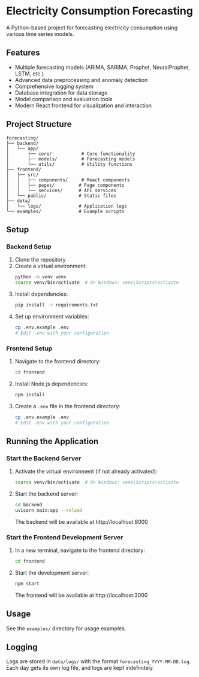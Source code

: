 # Electricity Consumption Forecasting

A Python-based project for forecasting electricity consumption using various time series models.

## Features

- Multiple forecasting models (ARIMA, SARIMA, Prophet, NeuralProphet, LSTM, etc.)
- Advanced data preprocessing and anomaly detection
- Comprehensive logging system
- Database integration for data storage
- Model comparison and evaluation tools
- Modern React frontend for visualization and interaction

## Project Structure

```
forecasting/
├── backend/
│   └── app/
│       ├── core/           # Core functionality
│       ├── models/         # Forecasting models
│       └── utils/          # Utility functions
├── frontend/
│   ├── src/
│   │   ├── components/     # React components
│   │   ├── pages/         # Page components
│   │   └── services/      # API services
│   └── public/            # Static files
├── data/
│   └── logs/              # Application logs
└── examples/              # Example scripts
```

## Setup

### Backend Setup

1. Clone the repository
2. Create a virtual environment:
   ```bash
   python -m venv venv
   source venv/bin/activate  # On Windows: venv\Scripts\activate
   ```
3. Install dependencies:
   ```bash
   pip install -r requirements.txt
   ```
4. Set up environment variables:
   ```bash
   cp .env.example .env
   # Edit .env with your configuration
   ```

### Frontend Setup

1. Navigate to the frontend directory:
   ```bash
   cd frontend
   ```
2. Install Node.js dependencies:
   ```bash
   npm install
   ```
3. Create a `.env` file in the frontend directory:
   ```bash
   cp .env.example .env
   # Edit .env with your configuration
   ```

## Running the Application

### Start the Backend Server

1. Activate the virtual environment (if not already activated):
   ```bash
   source venv/bin/activate  # On Windows: venv\Scripts\activate
   ```
2. Start the backend server:
   ```bash
   cd backend
   uvicorn main:app --reload
   ```
   The backend will be available at http://localhost:8000

### Start the Frontend Development Server

1. In a new terminal, navigate to the frontend directory:
   ```bash
   cd frontend
   ```
2. Start the development server:
   ```bash
   npm start
   ```
   The frontend will be available at http://localhost:3000

## Usage

See the `examples/` directory for usage examples.

## Logging

Logs are stored in `data/logs/` with the format `forecasting_YYYY-MM-DD.log`. Each day gets its own log file, and logs are kept indefinitely. 